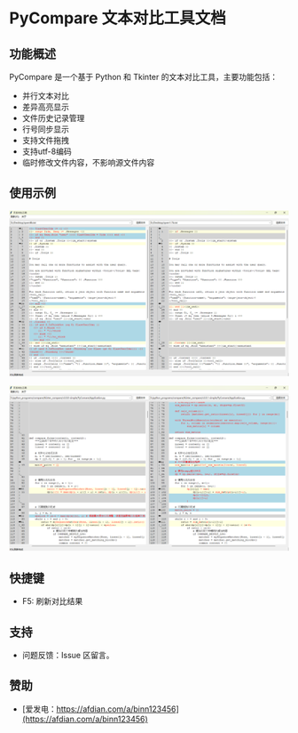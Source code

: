 # PyCompare 文本对比工具文档

## 功能概述
PyCompare 是一个基于 Python 和 Tkinter 的文本对比工具，主要功能包括：

- 并行文本对比
- 差异高亮显示
- 文件历史记录管理
- 行号同步显示
- 支持文件拖拽
- 支持utf-8编码
- 临时修改文件内容，不影响源文件内容

## 使用示例

![img](assets/images/效果图1.png)

![img](assets/images/效果图2.png)

## 快捷键

- F5: 刷新对比结果

## 支持  
- 问题反馈：Issue 区留言。

## 赞助

- [爱发电：https://afdian.com/a/binn123456](https://afdian.com/a/binn123456)
